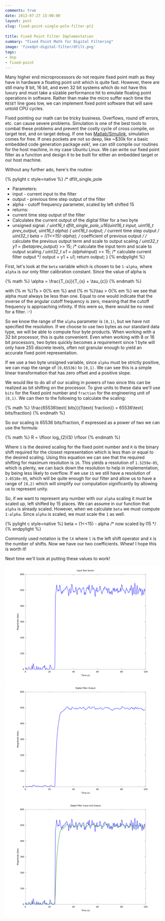 ```yaml
---
comments: true
date: 2013-07-27 15:00:00
layout: post
slug: fixed-point-single-pole-filter-pt2

title: Fixed Point Filter Implementation
summary: "Fixed Point Math for Digital Filtering"
image: 'fixedpt-digital-filter/dfilt.png'
tags:
- dsp
- fixed-point
---
```


Many higher end microprocessors do not require fixed point math as they have
in hardware a floating point unit which is quite fast.  However, there are still
many 8 bit, 16 bit, and even 32 bit systems which do not have this luxury and
must take a sizable performance hit to emulate floating point operations in
software.  Rather than make the micro suffer each time the `RESET` line goes
low, we can implement fixed point software that will save untold CPU cycles.

Fixed pointing our math can be tricky business.  Overflows, round off errors,
etc. can cause severe problems.  Simulation is one of the best tools to combat
these problems and prevent the costly cycle of cross compile, on target test,
and on target debug.  If one has [Matlab/Simulink](http://mathworks.com),
simulation comes for free.  If ones pockets are not so deep, like ~$30k for
a basic embedded code generation package *eek!*, we can still compile our
routines for the host machine, in my case Ubuntu Linux.  We can write our
fixed point filter as a function and design it to be built for either an
embedded target or our host machine.

Without any further ado, here's the routine:

{% pylight c style=native %}
/* dfilt_single_pole
 *  Parameters:
 *    input - current input to the filter
 *    output - previous time step output of the filter
 *    alpha - cutoff frequency parameter, scaled by left shifted 15
 *  returns:
 *    current time step output of the filter
 *  Calculates the current output of the digital filter for a two byte
 *  unsigned signal.
 */
uint16_t
dfilt_single_pole_u16(uint16_t input, uint16_t prev_output, uint16_t alpha)
{
  uint16_t output;                  /* current time step output */
  uint32_t beta = ((1<<15)-alpha);  /* coefficient of previous output */
  /* calculate the previous output term and scale to output scaling */
  uint32_t y1 = (beta*prev_output) >> 15;
  /* calculate the input term and scale to output scaling */
  uint32_t u1 = (alpha*input) >> 15;
  /* calculate current filter output */
  output = y1 + u1;
  return output;
}
{% endpylight %}

First, let's look at the `beta` variable which is chosen to be `1-alpha`, where
`alpha` is our only filter calibration constant.  Since the value of alpha is

{% math %}
\alpha = \frac{T_{s}}{T_{s} + \tau_{c}}
{% endmath %}

with {% m %}Ts > 0{% em %} and {% m %}\tau > 0{% em %} we see that
alpha must always be less than one.  Equal to one would indicate that the
inverse of the angular cutoff frequency is zero, meaning that the cutoff
frequency is approaching infinity.  If this were so, there would be no
need for a filter.  :-)

So we know the range of the `alpha` parameter is `[0,1)`, but we have
not specified the resolution.  If we choose to use two bytes as our standard
data type, we will be able to compute four byte products.  When working with
a 32 bit processor, this is quite convenient.  Even when working with
8 or 16 bit processors, two bytes quickly becomes a requirement since
1 byte will only have 255 discrete levels, often not granular enough to
yield an accurate fixed point representation.

If we use a two byte unsigned variable, since `alpha` must be strictly
positive, we can map the range of `[0,65536)` to `[0,1)`.  We can see
this is a simple linear transformation that has zero offset and a
positive slope.

We would like to do all of our scaling in powers of two since this can
be realized as bit shifting on the processor.  To give units to these
data we'll use `bits` for the fixed point number and `fraction` for the
engineering unit of `[0,1)`.  We can then to the following
to calculate the scaling:

{% math %}
\frac{65536\text{ bits}}{1\text{ fraction}} = 65536\text{ bits/fraction}
{% endmath %}

So our scaling is 65536 bits/fraction, if expressed as a power of two
we can use the formula:

{% math %}
R = \lfloor log_{2}(S) \rfloor
{% endmath %}

Where `S` is the desired scaling for the fixed point number and `R` is the
binary shift required for the closest representation which is less than or
equal to the desired scaling.  Using this equation we can see that the
required shifting for maximum resolution is `16`.  This yields a resolution
of `1.5259e-05`, which is plenty, we can back down the resolution to help
in implementation, by being less likely to overflow.  If we use `15` we still
have a resolution of `3.0518e-05`, which will be quite enough for our filter
and allow us to have a range of `[0,2)` which will simplify our computation
significantly by allowing us to represent unity.

So, if we want to represent any number with our `alpha` scaling it must be
scaled up, left shifted by 15 places.  We can assume in our function that
`alpha` is already scaled.  However, when we calculate `beta` we must compute
`1-alpha`.  Since `alpha` is scaled, we must scale the `1` as well.

{% pylight c style=native %}
beta = (1<<15) - alpha /* now scaled by l15 */
{% endpylight %}

Commonly used notation is the `lX` where `l` is the left shift operator
and `X` is the number of shifts.  Now we have our two coefficients.  Whew!
I hope this is worth it!

Next time we'll look at putting these values to work!

![Single Pole Filter Input](/img/posts/fixedpt-digital-filter/input.png)
![Single Pole Filter Output](/img/posts/fixedpt-digital-filter/output.png)
![Single Pole Filter Input/Output](/img/posts/fixedpt-digital-filter/io.png)

